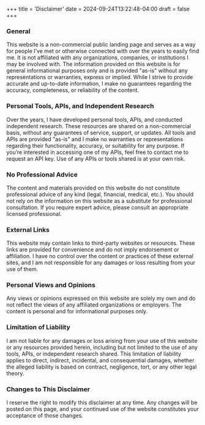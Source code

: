 +++
title = 'Disclaimer'
date = 2024-09-24T13:22:48-04:00
draft = false
+++

### General

This website is a non-commercial public landing page and serves as a way for people I’ve met or otherwise connected with over the years to easily find me. It is not affiliated with any organizations, companies, or institutions I may be involved with. The information provided on this website is for general informational purposes only and is provided "as-is" without any representations or warranties, express or implied. While I strive to provide accurate and up-to-date information, I make no guarantees regarding the accuracy, completeness, or reliability of the content.

### Personal Tools, APIs, and Independent Research

Over the years, I have developed personal tools, APIs, and conducted independent research. These resources are shared on a non-commercial basis, without any guarantees of service, support, or updates. All tools and APIs are provided "as-is" and I make no warranties or representations regarding their functionality, accuracy, or suitability for any purpose. If you’re interested in accessing one of my APIs, feel free to contact me to request an API key. Use of any APIs or tools shared is at your own risk.

### No Professional Advice

The content and materials provided on this website do not constitute professional advice of any kind (legal, financial, medical, etc.). You should not rely on the information on this website as a substitute for professional consultation. If you require expert advice, please consult an appropriate licensed professional.

### External Links

This website may contain links to third-party websites or resources. These links are provided for convenience and do not imply endorsement or affiliation. I have no control over the content or practices of these external sites, and I am not responsible for any damages or loss resulting from your use of them.

### Personal Views and Opinions

Any views or opinions expressed on this website are solely my own and do not reflect the views of any affiliated organizations or employers. The content is personal and for informational purposes only.

### Limitation of Liability

I am not liable for any damages or loss arising from your use of this website or any resources provided herein, including but not limited to the use of any tools, APIs, or independent research shared. This limitation of liability applies to direct, indirect, incidental, and consequential damages, whether the alleged liability is based on contract, negligence, tort, or any other legal theory.

### Changes to This Disclaimer

I reserve the right to modify this disclaimer at any time. Any changes will be posted on this page, and your continued use of the website constitutes your acceptance of those changes.
